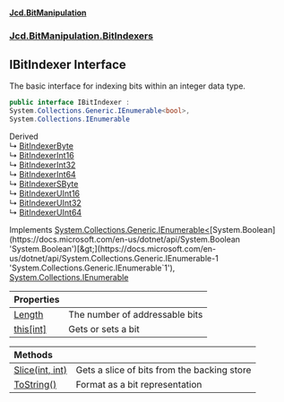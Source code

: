 #### [Jcd.BitManipulation](index.md 'index')
### [Jcd.BitManipulation.BitIndexers](Jcd.BitManipulation.BitIndexers.md 'Jcd.BitManipulation.BitIndexers')

## IBitIndexer Interface

The basic interface for indexing bits within an integer data type.

```csharp
public interface IBitIndexer :
System.Collections.Generic.IEnumerable<bool>,
System.Collections.IEnumerable
```

Derived  
&#8627; [BitIndexerByte](Jcd.BitManipulation.BitIndexers.BitIndexerByte.md 'Jcd.BitManipulation.BitIndexers.BitIndexerByte')  
&#8627; [BitIndexerInt16](Jcd.BitManipulation.BitIndexers.BitIndexerInt16.md 'Jcd.BitManipulation.BitIndexers.BitIndexerInt16')  
&#8627; [BitIndexerInt32](Jcd.BitManipulation.BitIndexers.BitIndexerInt32.md 'Jcd.BitManipulation.BitIndexers.BitIndexerInt32')  
&#8627; [BitIndexerInt64](Jcd.BitManipulation.BitIndexers.BitIndexerInt64.md 'Jcd.BitManipulation.BitIndexers.BitIndexerInt64')  
&#8627; [BitIndexerSByte](Jcd.BitManipulation.BitIndexers.BitIndexerSByte.md 'Jcd.BitManipulation.BitIndexers.BitIndexerSByte')  
&#8627; [BitIndexerUInt16](Jcd.BitManipulation.BitIndexers.BitIndexerUInt16.md 'Jcd.BitManipulation.BitIndexers.BitIndexerUInt16')  
&#8627; [BitIndexerUInt32](Jcd.BitManipulation.BitIndexers.BitIndexerUInt32.md 'Jcd.BitManipulation.BitIndexers.BitIndexerUInt32')  
&#8627; [BitIndexerUInt64](Jcd.BitManipulation.BitIndexers.BitIndexerUInt64.md 'Jcd.BitManipulation.BitIndexers.BitIndexerUInt64')

Implements [System.Collections.Generic.IEnumerable&lt;](https://docs.microsoft.com/en-us/dotnet/api/System.Collections.Generic.IEnumerable-1 'System.Collections.Generic.IEnumerable`1')[System.Boolean](https://docs.microsoft.com/en-us/dotnet/api/System.Boolean 'System.Boolean')[&gt;](https://docs.microsoft.com/en-us/dotnet/api/System.Collections.Generic.IEnumerable-1 'System.Collections.Generic.IEnumerable`1'), [System.Collections.IEnumerable](https://docs.microsoft.com/en-us/dotnet/api/System.Collections.IEnumerable 'System.Collections.IEnumerable')

| Properties | |
| :--- | :--- |
| [Length](Jcd.BitManipulation.BitIndexers.IBitIndexer.Length.md 'Jcd.BitManipulation.BitIndexers.IBitIndexer.Length') | The number of addressable bits |
| [this[int]](Jcd.BitManipulation.BitIndexers.IBitIndexer.this[int].md 'Jcd.BitManipulation.BitIndexers.IBitIndexer.this[int]') | Gets or sets a bit |

| Methods | |
| :--- | :--- |
| [Slice(int, int)](Jcd.BitManipulation.BitIndexers.IBitIndexer.Slice(int,int).md 'Jcd.BitManipulation.BitIndexers.IBitIndexer.Slice(int, int)') | Gets a slice of bits from the backing store |
| [ToString()](Jcd.BitManipulation.BitIndexers.IBitIndexer.ToString().md 'Jcd.BitManipulation.BitIndexers.IBitIndexer.ToString()') | Format as a bit representation |
